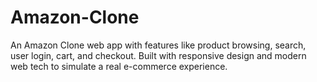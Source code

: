 # Amazon-Clone
An Amazon Clone web app with features like product browsing, search, user login, cart, and checkout. Built with responsive design and modern web tech to simulate a real e-commerce experience.
